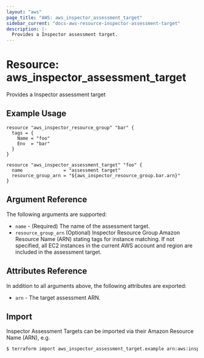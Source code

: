 ```yaml
---
layout: "aws"
page_title: "AWS: aws_inspector_assessment_target"
sidebar_current: "docs-aws-resource-inspector-assessment-target"
description: |-
  Provides a Inspector assessment target.
---
```


# Resource: aws_inspector_assessment_target

Provides a Inspector assessment target

## Example Usage

```hcl
resource "aws_inspector_resource_group" "bar" {
  tags = {
    Name = "foo"
    Env  = "bar"
  }
}

resource "aws_inspector_assessment_target" "foo" {
  name               = "assessment target"
  resource_group_arn = "${aws_inspector_resource_group.bar.arn}"
}
```

## Argument Reference

The following arguments are supported:

* `name` - (Required) The name of the assessment target.
* `resource_group_arn` (Optional) Inspector Resource Group Amazon Resource Name (ARN) stating tags for instance matching. If not specified, all EC2 instances in the current AWS account and region are included in the assessment target.

## Attributes Reference

In addition to all arguments above, the following attributes are exported:

* `arn` - The target assessment ARN.

## Import

Inspector Assessment Targets can be imported via their Amazon Resource Name (ARN), e.g.

```sh
$ terraform import aws_inspector_assessment_target.example arn:aws:inspector:us-east-1:123456789012:target/0-xxxxxxx
```
